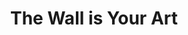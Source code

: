 ---
pid: ls202
title: The Wall is Your Art
location_transcription: Somewhere downtown possibly near Art Museum
coordinates: "[-75.169956735694, 39.957410782541]"
zipcode: '19126'
gen_neighborhood: Northwest Philadelphia
neighborhood: Oak Lane
outside_phl: 
age: '17'
age_range: 13-19
instagram: 
image_file_name: ls_202.jpg
proposal_transcription: A wall that is Chalkboard on one side where you can write
  or draw anything.  On the other side is a painting or drawing of Philly.  The chalkboard
  gets erased every month right after being photographed for memory.  Chalk can be
  a box dispenser that costs a small fee to use one (such as 25 cents).  They are
  welcome to bring their own chalk.  This is a way to interact with the community
  and see their views, and ideas.  This is a form of freedom of speech.
topic: Uplifting,Freedom
topic_summary: 0, 0, 0, 0
type: Interactive,Digital Project,Billboard
keywords_other: 
credit: Azure Stokes
image_labels: 
twitter: 
facebook: 
permalink: "/monuments/ls202/"
layout: item-page
---
